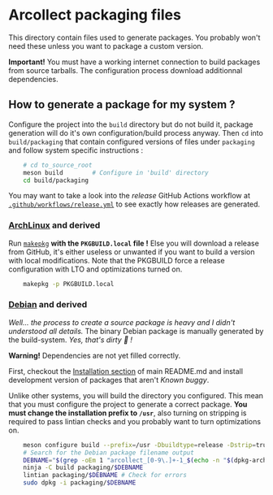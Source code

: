 # Arcollect packaging files

This directory contain files used to generate packages. You probably won't need these unless you want to package a custom version.

**Important!** You must have a working internet connection to build packages from source tarballs. The configuration process download additionnal dependencies.

## How to generate a package for my system ?
Configure the project into the `build` directory but do not build it, package generation will do it's own configuration/build process anyway. Then `cd` into `build/packaging` that contain configured versions of files under `packaging` and follow system specific instructions :

```sh
	# cd to_source_root
	meson build        # Configure in 'build' directory
	cd build/packaging
```

You may want to take a look into the *release* GitHub Actions workflow at [`.github/workflows/release.yml`](https://github.com/DevilishSpirits/arcollect/blob/master/.github/workflows/release.yml) to see exactly how releases are generated.

### [ArchLinux](https://archlinux.org/) and derived
Run [`makepkg`](https://man.archlinux.org/man/makepkg.8) **with the `PKGBUILD.local` file !** Else you will download a release from GitHub, it's either useless or unwanted if you want to build a version with local modifications. Note that the PKGBUILD force a release configuration with LTO and optimizations turned on.

```sh
	makepkg -p PKGBUILD.local
```

### [Debian](https://www.debian.org/) and derived
*Well... the process to create a source package is heavy and I didn't understood all details.* The binary Debian package is manually generated by the build-system. *Yes, that's dirty 🙈️ !*

**Warning!** Dependencies are not yet filled correctly.

First, checkout the [Installation section](https://github.com/DevilishSpirits/arcollect#installation) of main README.md and install development version of packages that aren't *Known buggy*. 

Unlike other systems, you will build the directory you configured. This mean that you must configure the project to generate a correct package. **You must change the installation prefix to `/usr`**, also turning on stripping is required to pass lintian checks and you probably want to turn optimizations on.

```sh
	meson configure build --prefix=/usr -Dbuildtype=release -Dstrip=true -Db_lto=true -Dunity=on
	# Search for the Debian package filename output
	DEBNAME="$(grep -oEm 1 "arcollect_[0-9\.]+-1_$(echo -n "$(dpkg-architecture -q DEB_HOST_ARCH)").deb" build/build.ninja)"
	ninja -C build packaging/$DEBNAME
	lintian packaging/$DEBNAME # Check for errors
	sudo dpkg -i packaging/$DEBNAME
```

